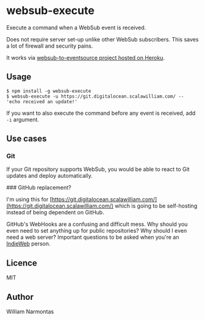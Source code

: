 # websub-execute

Execute a command when a WebSub event is received.

Does not require server set-up unlike other WebSub subscribers. This saves a lot of firewall and security pains.

It works via [websub-to-eventsource project hosted on Heroku](https://github.com/scalawilliam/websub-to-eventsource).

## Usage
```
$ npm install -g websub-execute
$ websub-execute -u https://git.digitalocean.scalawilliam.com/ -- 'echo received an update!'
```

If you want to also execute the command before any event is received, add `-i` argument.

## Use cases

### Git
If your Git repository supports WebSub, you would be able to react to Git updates and deploy automatically.

### GitHub replacement?

I'm using this for [https://git.digitalocean.scalawilliam.com/](https://git.digitalocean.scalawilliam.com/) which is going to be self-hosting instead of being dependent on GitHub.

GitHub's WebHooks are a confusing and difficult mess. Why should you even need to set anything up for public repositories? Why should I even need a web server? Important questions to be asked when you're an [IndieWeb](https://indieweb.org/) person.

## Licence
MIT

## Author
William Narmontas